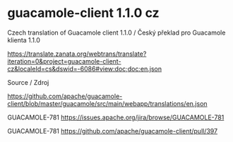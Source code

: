 # guacamole-client 1.1.0 cz
Czech translation of Guacamole client 1.1.0 / Český překlad pro Guacamole klienta 1.1.0

https://translate.zanata.org/webtrans/translate?iteration=0&project=guacamole-client-cz&localeId=cs&dswid=-6086#view:doc;doc:en.json

Source / Zdroj

https://github.com/apache/guacamole-client/blob/master/guacamole/src/main/webapp/translations/en.json

GUACAMOLE-781
https://issues.apache.org/jira/browse/GUACAMOLE-781

GUACAMOLE-781
https://github.com/apache/guacamole-client/pull/397
